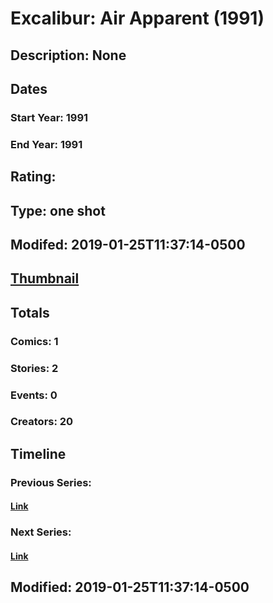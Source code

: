 # Excalibur: Air Apparent (1991)
## Description: None
## Dates
### Start Year: 1991
### End Year: 1991
## Rating: 
## Type: one shot
## Modifed: 2019-01-25T11:37:14-0500
## [Thumbnail](http://i.annihil.us/u/prod/marvel/i/mg/b/40/image_not_available.jpg)
## Totals
### Comics: 1
### Stories: 2
### Events: 0
### Creators: 20
## Timeline
### Previous Series: 
#### [Link]()
### Next Series: 
#### [Link]()
## Modified: 2019-01-25T11:37:14-0500
